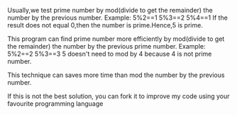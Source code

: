 Usually,we test prime number by mod(divide to get the remainder) the number by the previous number.
Example:
        5%2==1
        5%3==2
        5%4==1
If the result does not equal 0,then the number is prime.Hence,5 is prime.

This program can find prime number more efficiently by 
mod(divide to get the remainder) the number by the previous prime number.
Example:
        5%2==2
        5%3==3
5 doesn't need to mod by 4 because 4 is not prime number.

This technique can saves more time than mod the number by the previous number.

If this is not the best solution, 
you can fork it to improve my code using your favourite programming language
